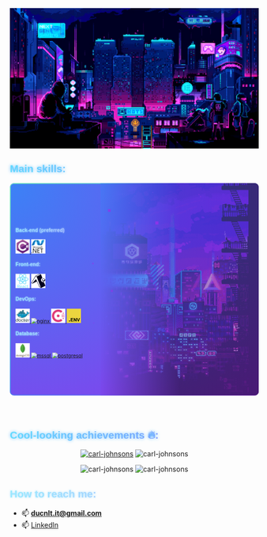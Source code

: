 <!--
**Carl-Johnsons/Carl-Johnsons** is a ✨ _special_ ✨ repository because its `README.md` (this file) appears on your GitHub profile.

Here are some ideas to get you started:

- 🔭 I’m currently working on ...
- 🌱 I’m currently learning ...
- 👯 I’m looking to collaborate on ...
- 🤔 I’m looking for help with ...
- 💬 Ask me about ...
- 📫 How to reach me: ...
- 😄 Pronouns: ...
- ⚡ Fun fact: ...
-->
<!-- <p align="left"> <img src="https://komarev.com/ghpvc/?username=Carl-Johnsons&label=Profile%20views&color=0e75b6&style=flat" alt="carl-johnsons" /> </p> -->

<div style="display:flex; justify-content:center;align-items: center;">
<img src="./assets/wallpaper.gif" />
</div>

<h2 align="left"
style="
  font-family: 'Orbitron', sans-serif;
  background: linear-gradient(90deg, #5ee6ff, #a259ff);
  background-clip: text;
  -webkit-background-clip: text;
  color: transparent;
  -webkit-text-fill-color: transparent;
  text-shadow: 0 0 6px #6bc3ff;
"
>Main skills:</h2>
<div style="width: 100%; display:flex; justify-content: center;">
<svg fill="none" viewBox="0 0 700 650" width="700" height="650" xmlns="http://www.w3.org/2000/svg">
  <foreignObject width="100%" height="100%">
  <div xmlns="http://www.w3.org/1999/xhtml">

<style>
.cool-border {
  position: relative;
  border-radius: 12px;
  overflow:hidden;
background: radial-gradient(circle at top left, #3B82F6, #9333EA);
  z-index: 0;
}

.cool-border::before {
  content: '';
  position: absolute;
  inset: 0;
  padding: 2px; /* thickness of border */
  background: linear-gradient(135deg, #6EE7B7, #3B82F6, #9333EA);
  border-radius: inherit;
  -webkit-mask:
    linear-gradient(#fff 0 0) content-box,
    linear-gradient(#fff 0 0);
  -webkit-mask-composite: xor;
          mask-composite: exclude;
  z-index: -1;
}

.neon-img {
  width: 100%;
  height: 100%;
  object-fit: cover;
  mask-image: linear-gradient(to left, rgba(0, 0, 0, 1) 50%, rgba(0, 0, 0, 0) 100%); /* This creates the fade effect */
  -webkit-mask-image: linear-gradient(to left, rgba(0, 0, 0, 1) 50%, rgba(0, 0, 0, 0) 100%); /* For Safari */
}

.neon-bg-container {
  position: relative;
  width: 100%;
  height: 100%;
}

.neon-bg-container::before {
  content: '';
  position: absolute;
  inset: 0;
  background: radial-gradient(circle at top left, #3B82F6, #9333EA);
  opacity: 0.5; /* Neon glow effect */
  z-index: 1;
}

.neon-bg-container::after {
  content: '';
  position: absolute;
  inset: 0;
  background: transparent;
  mask-image: url('data:image/svg+xml;base64,PHN2ZyB4bWxucz0iaHR0cDovL3d3dy533NyLm9yZy/IF0iPgo8cmVjdCB4PSIwIiB5PSIwIiB3aWR0aD0iMTAwIiBoZWlnaHQ9IjEwMCIgZmlsbD0ibm9uZSIgLz4gCjwvc3ZnPg==');
  animation: particle-fade 1s ease-in-out forwards;
  z-index: 2;
}

.particle-container {
  position: absolute;
  top: 0;
  left: 0;
  width: 100%;
  height: 100%;
  pointer-events: none;
  z-index: 2;
}

.particle {
  position: absolute;
  width: 10px;
  height: 10px;
  background: #9333EA; /* Particle Color */
  opacity: 0;
  animation: particle-fade 3s ease-in-out infinite;
}

.particle:nth-child(1)  { top: 12%; left: 13%; animation-delay: 1.2s; }
.particle:nth-child(2)  { top: 74%; left: 20%; animation-delay: 2.8s; }
.particle:nth-child(3)  { top: 40%; left: 35%; animation-delay: 5.1s; }
.particle:nth-child(4)  { top: 65%; left: 18%; animation-delay: 0.4s; }
.particle:nth-child(5)  { top: 23%; left: 42%; animation-delay: 3.3s; }
.particle:nth-child(6)  { top: 80%; left: 25%; animation-delay: 6.9s; }
.particle:nth-child(7)  { top: 37%; left: 12%; animation-delay: 0.7s; }
.particle:nth-child(8)  { top: 55%; left: 47%; animation-delay: 2.1s; }
.particle:nth-child(9)  { top: 31%; left: 50%; animation-delay: 1.9s; }
.particle:nth-child(10) { top: 68%; left: 33%; animation-delay: 4.5s; }
.particle:nth-child(11) { top: 90%; left: 29%; animation-delay: 6.2s; }
.particle:nth-child(12) { top: 18%; left: 39%; animation-delay: 1.5s; }
.particle:nth-child(13) { top: 50%; left: 20%; animation-delay: 0.9s; }
.particle:nth-child(14) { top: 72%; left: 14%; animation-delay: 7.1s; }
.particle:nth-child(15) { top: 35%; left: 45%; animation-delay: 3.6s; }

@keyframes particle-fade {
  0% {
    opacity: 1;
    transform: translateX(0) scale(1);
  }
  100% {
    opacity: 0;
    transform: translateX(-150px) scale(0);
  }
}
</style>
<div class="cool-border" style="
  display: flex;
  flex:1;
  flex-direction: row-reverse;
  justify-content: space-between;
">
<div style="flex:2;">
<div class="neon-bg-container">
  <img src="./assets/vertical-neon.gif" class="neon-img" alt="Background Image" />
  <div class="particle-container">
    <!-- Square Particles -->
    <div class="particle"></div>
    <div class="particle"></div>
    <div class="particle"></div>
    <div class="particle"></div>
    <div class="particle"></div>
    <div class="particle"></div>
    <div class="particle"></div>
    <div class="particle"></div>
    <div class="particle"></div>
    <div class="particle"></div>
    <div class="particle"></div>
    <div class="particle"></div>
    <div class="particle"></div>
    <div class="particle"></div>
    <div class="particle"></div>
  </div>
</div>
</div>
<div style="
  padding: 1rem;
  flex: 1;
  display:flex;
  flex-direction: column;
  justify-content: center;
  "> 
  <h4
  style="
    font-family: 'Orbitron', sans-serif;
    background: linear-gradient(90deg, #89f0ff, #d988ff);
    background-clip: text;
    -webkit-background-clip: text;
    color: transparent;
    -webkit-text-fill-color: transparent;
    text-shadow: 0 0 4px #a8e0ff;
  ">Back-end (preferred)</h4>
  <div>
    <a href="https://www.w3schools.com/cs/" target="_blank" rel="noreferrer"> 
      <img src="./assets/csharp.svg" alt="csharp" width="40" height="40"/>
    </a>
    <a href="https://dotnet.microsoft.com/" target="_blank" rel="noreferrer"> 
      <img src="https://raw.githubusercontent.com/devicons/devicon/master/icons/dot-net/dot-net-original-wordmark.svg" alt="dotnet" width="40" height="40"/> 
    </a>
  </div>
  <h4
  style="
    font-family: 'Orbitron', sans-serif;
    background: linear-gradient(90deg, #89f0ff, #d988ff);
    background-clip: text;
    -webkit-background-clip: text;
    color: transparent;
    -webkit-text-fill-color: transparent;
    text-shadow: 0 0 4px #a8e0ff;
  ">Front-end:</h4>
  <div>
    <a href="https://reactjs.org/" target="_blank" rel="noreferrer">
      <img src="https://raw.githubusercontent.com/devicons/devicon/master/icons/react/react-original-wordmark.svg" alt="react" width="40" height="40"/>
    </a>
  <a href="https://expo.dev/" target="_blank" rel="noreferrer">
    <img src="./assets/expo.svg" alt="expo" width="40" height="40"/>
  </a>
  </div>

  <h4
  style="
    font-family: 'Orbitron', sans-serif;
    background: linear-gradient(90deg, #89f0ff, #d988ff);
    background-clip: text;
    -webkit-background-clip: text;
    color: transparent;
    -webkit-text-fill-color: transparent;
    text-shadow: 0 0 4px #a8e0ff;
  "
  >DevOps:</h4>
  <div>
  
  <a href="https://www.docker.com/" target="_blank" rel="noreferrer"> 
    <img src="https://raw.githubusercontent.com/devicons/devicon/master/icons/docker/docker-original-wordmark.svg" alt="docker" width="40" height="40"/> 
  </a>
  <a href="https://nginx.org/">
    <img src="https://www.myqnap.org/wp-content/uploads/nginx-3628948-3030173-1.png" alt="nginx" width="40"/>
  </a>
  <a href="https://developer.hashicorp.com/consul">
    <img src="./assets/consul.svg" alt="consul" width="40"/>
  </a>
  <a href="https://www.dotenv.org/">
    <img src="./assets/env.svg" alt="dotenv" width="40"/>
  </a>
  </div>
  <h4
  style="
    font-family: 'Orbitron', sans-serif;
    background: linear-gradient(90deg, #89f0ff, #d988ff);
    background-clip: text;
    -webkit-background-clip: text;
    color: transparent;
    -webkit-text-fill-color: transparent;
    text-shadow: 0 0 4px #a8e0ff;
  "
  >Database:</h4>
  <div>
  <a href="https://www.mongodb.com/" target="_blank" rel="noreferrer"> 
    <img src="https://raw.githubusercontent.com/devicons/devicon/master/icons/mongodb/mongodb-original-wordmark.svg" alt="mongodb" width="40" height="40"/> 
  </a>
  <a href="https://www.microsoft.com/en-us/sql-server" target="_blank" rel="noreferrer">
    <img src="https://www.svgrepo.com/show/303229/microsoft-sql-server-logo.svg" alt="mssql" width="40" height="40"/> 
  </a>
  <a href="https://www.postgresql.org/">
    <img src="https://www.postgresql.org/media/img/about/press/elephant.png" alt="postgresql" width="40"/>
  </a>
  </div>
</div>
</div>
</div>
</foreignObject>
</svg>
</div>
<h2 align="left"
style="
  font-family: 'Orbitron', sans-serif;
  background: linear-gradient(90deg, #5ee6ff, #a259ff);
  background-clip: text;
  -webkit-background-clip: text;
  color: transparent;
  -webkit-text-fill-color: transparent;
  text-shadow: 0 0 6px #6bc3ff;
"
>Cool-looking achievements 🔥:</h2>
<p align="center"> <a href="https://github.com/ryo-ma/github-profile-trophy"><img
width="300" src="https://github-profile-trophy.vercel.app/?username=carl-johnsons&theme=darkhub&row=2&column=3" alt="carl-johnsons" /></a>

<img width="335" src="https://github-readme-stats.vercel.app/api/top-langs/?username=Carl-Johnsons&hide=css,html&theme=aura&layout=donut&hide_border=true" alt="carl-johnsons" />
</p>

<p align="center">
<img width="350" src="https://github-readme-stats.vercel.app/api?username=carl-johnsons&show_icons=true&locale=en&theme=aura&hide_border=true" alt="carl-johnsons" />

<img width="370" src="https://github-readme-streak-stats.herokuapp.com/?user=carl-johnsons&theme=aura&hide_border=true" alt="carl-johnsons" />
</p>

<h2
  style="
    font-family: 'Orbitron', sans-serif;
    background: linear-gradient(90deg, #89f0ff, #d988ff);
    background-clip: text;
    -webkit-background-clip: text;
    color: transparent;
    -webkit-text-fill-color: transparent;
    text-shadow: 0 0 4px #a8e0ff;
  "
>How to reach me:</h2>

- 📫 **ducnlt.it@gmail.com**
- 📫 [Linkedln](https://www.linkedin.com/in/nguy%E1%BB%85n-l%C3%AA-t%C3%A0i-%C4%91%E1%BB%A9c-92a790305/)
